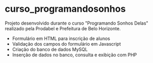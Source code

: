 # curso_programandosonhos

Projeto desenvolvido durante o curso "Programando Sonhos Delas"
realizado pela Prodabel e Prefeitura de Belo Horizonte.

- Formulário em HTML para inscrição de alunos
- Validação dos campos do formulário em Javascript
- Criação do banco de dados MySQL
- Inserção de dados no banco, consulta e exibição com PHP
